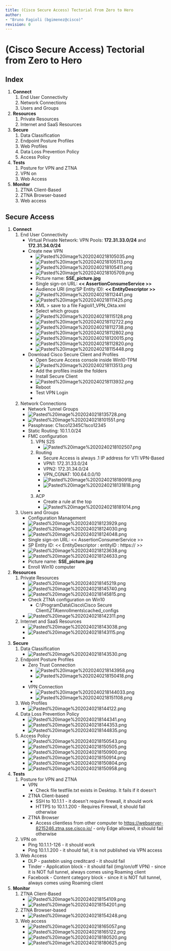 ```yaml
---
title: (Cisco Secure Access) Tectorial From Zero to Hero 
author:
- "Bruno Fagioli (bgimenez@cisco)"
revision: 0
---
```


# (Cisco Secure Access) Tectorial from Zero to Hero

## Index
1. **Connect**
    1. End User Connectivity
    2. Network Connections
    3. Users and Groups
2. **Resources**
    1. Private Resources
    2. Internet and SaaS Resources
3. **Secure**
    1. Data Classification
    2. Endpoint Posture Profiles
    3. Web Profiles
    4. Data Loss Prevention Policy
    5. Access Policy
4. **Tests**
    1. Posture for VPN and ZTNA
    2. VPN on
    3. Web Access
5. **Monitor**
    1. ZTNA Client-Based
    2. ZTNA Browser-based
    3. Web access

## Secure Access
1. **Connect**
	1. End User Connectivity
		- Virtual Private Network: VPN Pools: **172.31.33.0/24** and **172.31.34.0/24**
		- Create new VPN
			- ![Pasted%20image%2020240218105035.png](img/Pasted%20image%2020240218105035.png)
			- ![Pasted%20image%2020240218105113.png](img/Pasted%20image%2020240218105113.png)
			- ![Pasted%20image%2020240218105411.png](img/Pasted%20image%2020240218105411.png)
			- ![Pasted%20image%2020240218105709.png](img/Pasted%20image%2020240218105709.png)
			- Picture name: **SSE_picture.jpg**
			- Single sign-on URL: **<< AssertionConsumeService >>**
			- Audience URI (img/SP Entity ID): **<< EntityDescriptor >>**
			- ![Pasted%20image%2020240218112441.png](img/Pasted%20image%2020240218112441.png)
			- ![Pasted%20image%2020240218111425.png](img/Pasted%20image%2020240218111425.png)
			- XML > save to a file Fagioli1_VPN_Okta.xml
			- Select which groups
			- ![Pasted%20image%2020240218115128.png](img/Pasted%20image%2020240218115128.png)
			- ![Pasted%20image%2020240218112722.png](img/Pasted%20image%2020240218112722.png)
			- ![Pasted%20image%2020240218112738.png](img/Pasted%20image%2020240218112738.png)
			- ![Pasted%20image%2020240218112802.png](img/Pasted%20image%2020240218112802.png)
			- ![Pasted%20image%2020240218120015.png](img/Pasted%20image%2020240218120015.png)
			- ![Pasted%20image%2020240218112820.png](img/Pasted%20image%2020240218112820.png)
			- ![Pasted%20image%2020240218115448.png](img/Pasted%20image%2020240218115448.png)
		- Download Cisco Secure Client and Profiles
			- Open Secure Access console inside Win10-TPM
			- ![Pasted%20image%2020240218113513.png](img/Pasted%20image%2020240218113513.png)
			- Add the profiles inside the folders
			- Install Secure Client
			- ![Pasted%20image%2020240218113932.png](img/Pasted%20image%2020240218113932.png)
			- Reboot
			- Test VPN Login
			- 
	2. Network Connections
		- Network Tunnel Groups
		- ![Pasted%20image%2020240218135728.png](img/Pasted%20image%2020240218135728.png)
		- ![Pasted%20image%2020240218101551.png](img/Pasted%20image%2020240218101551.png)
		- Passphrase: C1sco12345C1sco12345
		- Static Routing: 10.1.1.0/24
		- FMC configuration
			1. VPN S2S
				- ![Pasted%20image%2020240218102507.png](img/Pasted%20image%2020240218102507.png)
			2. Routing
				- Secure Access is always .1 IP address for VTI VPN-Based
				- VPN1: 172.31.33.0/24
				- VPN2: 172.31.34.0/24
				- VPN_CGNAT: 100.64.0.0/10
				- ![Pasted%20image%2020240218180918.png](img/Pasted%20image%2020240218180918.png)
				- ![Pasted%20image%2020240218131818.png](img/Pasted%20image%2020240218131818.png)
				- 
			4. ACP
				- Create a rule at the top
				- ![Pasted%20image%2020240218181014.png](img/Pasted%20image%2020240218181014.png)
	3. Users and Groups
		- Configuration Management
		-  ![Pasted%20image%2020240218123929.png](img/Pasted%20image%2020240218123929.png)
		- ![Pasted%20image%2020240218124030.png](img/Pasted%20image%2020240218124030.png)
		- ![Pasted%20image%2020240218124048.png](img/Pasted%20image%2020240218124048.png)
		- Single sign-on URL: << AssertionConsumerService >>
		- SP Entity ID: << EntityDescriptor : entityID : https:// >>
		- ![Pasted%20image%2020240218123638.png](img/Pasted%20image%2020240218123638.png)
		- ![Pasted%20image%2020240218124633.png](img/Pasted%20image%2020240218124633.png)
		- Picture name: **SSE_picture.jpg**
		- Enroll Win10 computer
2. **Resources**
	1. Private Resources
		- ![Pasted%20image%2020240218145219.png](img/Pasted%20image%2020240218145219.png)
		- ![Pasted%20image%2020240218145740.png](img/Pasted%20image%2020240218145740.png)
		- ![Pasted%20image%2020240218145815.png](img/Pasted%20image%2020240218145815.png)
		- Check ZTNA configuration on Win10
			- C:\\ProgramData\\Cisco\\Cisco Secure Client\\ZTA\\enrollments\cached_configs
		- ![Pasted%20image%2020240218142311.png](img/Pasted%20image%2020240218142311.png)
	2. Internet and SaaS Resources
		- ![Pasted%20image%2020240218143038.png](img/Pasted%20image%2020240218143038.png)
		- ![Pasted%20image%2020240218143115.png](img/Pasted%20image%2020240218143115.png)
		- 
3. **Secure**
	1. Data Classification
		- ![Pasted%20image%2020240218143530.png](img/Pasted%20image%2020240218143530.png)
	2. Endpoint Posture Profiles
		- Zero Trust Connection
			- ![Pasted%20image%2020240218143958.png](img/Pasted%20image%2020240218143958.png)
			- ![Pasted%20image%2020240218150418.png](img/Pasted%20image%2020240218150418.png)
			- 
		- VPN Connection
			- ![Pasted%20image%2020240218144033.png](img/Pasted%20image%2020240218144033.png)
			- ![Pasted%20image%2020240218151108.png](img/Pasted%20image%2020240218151108.png)
	3. Web Profiles
		- ![Pasted%20image%2020240218144122.png](img/Pasted%20image%2020240218144122.png)
	4. Data Loss Prevention Policy
		- ![Pasted%20image%2020240218144341.png](img/Pasted%20image%2020240218144341.png)
		- ![Pasted%20image%2020240218144353.png](img/Pasted%20image%2020240218144353.png)
		- ![Pasted%20image%2020240218144835.png](img/Pasted%20image%2020240218144835.png)
	5. Access Policy
		- ![Pasted%20image%2020240218150543.png](img/Pasted%20image%2020240218150543.png)
		- ![Pasted%20image%2020240218150505.png](img/Pasted%20image%2020240218150505.png)
		- ![Pasted%20image%2020240218150900.png](img/Pasted%20image%2020240218150900.png)
		- ![Pasted%20image%2020240218150914.png](img/Pasted%20image%2020240218150914.png)
		- ![Pasted%20image%2020240218150804.png](img/Pasted%20image%2020240218150804.png)
		- ![Pasted%20image%2020240218150958.png](img/Pasted%20image%2020240218150958.png)
4. **Tests**
	1. Posture for VPN and ZTNA
		- VPN
			- Check file testfile.txt exists in Desktop. It fails if it doesn't
		- ZTNA Client-based
			- SSH to 10.1.1.1 - it doesn't require firewall, it should work
			- HTTPS to 10.1.1.200 - Requires Firewall, it should fail otherwise
		- ZTNA Browser
			- Access clientless from other computer to https://webserver-8215246.ztna.sse.cisco.io/ - only Edge allowed, it should fail otherwise
	2. VPN on
		- Ping 10.1.1.1-126 - it should work
		- Ping 10.1.1.200 - it should fail, it is not published via VPN access
	3. Web Access
		- DLP - pastebin using creditcard - it should fail
		- Tinder - Application block - it should fail (img/on/off VPN) - since it is NOT full tunnel, always comes using Roaming client
		- Facebook - Content category block - since it is NOT full tunnel, always comes using Roaming client
5. **Monitor**
	1. ZTNA Client-Based
		- ![Pasted%20image%2020240218154109.png](img/Pasted%20image%2020240218154109.png)
		- ![Pasted%20image%2020240218154201.png](img/Pasted%20image%2020240218154201.png)
	2. ZTNA Browser-based
		- ![Pasted%20image%2020240218154248.png](img/Pasted%20image%2020240218154248.png)
	3. Web access
		- ![Pasted%20image%2020240218165057.png](img/Pasted%20image%2020240218165057.png)
		- ![Pasted%20image%2020240218165122.png](img/Pasted%20image%2020240218165122.png)
		- ![Pasted%20image%2020240218180520.png](img/Pasted%20image%2020240218180520.png)
		- ![Pasted%20image%2020240218180625.png](img/Pasted%20image%2020240218180625.png)
